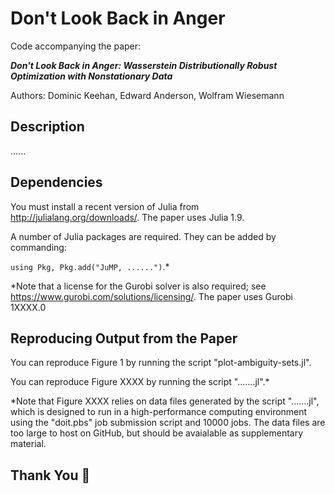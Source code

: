 # Don't Look Back in Anger
Code accompanying the paper:

***Don't Look Back in Anger: Wasserstein Distributionally Robust Optimization with Nonstationary Data***

Authors: Dominic Keehan, Edward Anderson, Wolfram Wiesemann

## Description
......

## Dependencies
You must install a recent version of Julia from http://julialang.org/downloads/. The paper uses Julia 1.9.

A number of Julia packages are required. They can be added by commanding:

`using Pkg, Pkg.add("JuMP, ......")`.*

*Note that a license for the Gurobi solver is also required; see https://www.gurobi.com/solutions/licensing/. The paper uses Gurobi 1XXXX.0

## Reproducing Output from the Paper
You can reproduce Figure 1 by running the script "plot-ambiguity-sets.jl".

You can reproduce Figure XXXX by running the script ".......jl".*

*Note that Figure XXXX relies on data files generated by the script ".......jl", which is designed to run in a high-performance computing environment using the "doit.pbs" job submission script and 10000 jobs. The data files are too large to host on GitHub, but should be avaialable as supplementary material.

## Thank You :pray:

